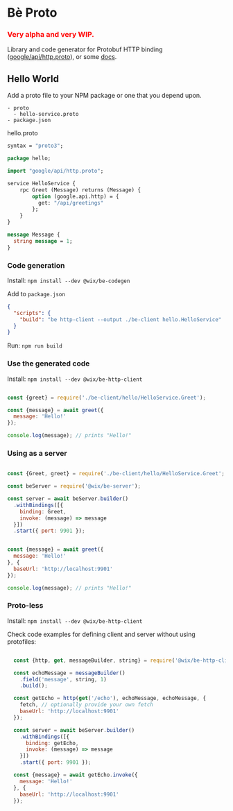 # Bè Proto

### <span style="color:red">Very alpha and very WIP.</span>

Library and code generator for Protobuf HTTP binding ([google/api/http.proto](https://github.com/googleapis/googleapis/blob/master/google/api/http.proto)), or some [docs](https://cloud.google.com/endpoints/docs/grpc/transcoding).


## Hello World

Add a proto file to your NPM package or one that you depend upon.

```
- proto
  - hello-service.proto
- package.json
```


hello.proto
```proto
syntax = "proto3";

package hello;

import "google/api/http.proto";

service HelloService {
    rpc Greet (Message) returns (Message) {
        option (google.api.http) = {
          get: "/api/greetings"
        };
    }
}

message Message {
  string message = 1;
}
```

### Code generation

Install: `npm install --dev @wix/be-codegen`

Add to `package.json`

```json
{
  "scripts": {
    "build": "be http-client --output ./be-client hello.HelloService"
  }
}
```

Run: `npm run build`

### Use the generated code

Install: `npm install --dev @wix/be-http-client`

```javascript

const {greet} = require('./be-client/hello/HelloService.Greet');

const {message} = await greet({
  message: 'Hello!'
});

console.log(message); // prints "Hello!"
```

### Using as a server

```javascript

const {Greet, greet} = require('./be-client/hello/HelloService.Greet';

const beServer = require('@wix/be-server');

const server = await beServer.builder()
  .withBindings([{
    binding: Greet,
    invoke: (message) => message
  }])
  .start({ port: 9901 });


const {message} = await greet({
  message: 'Hello!'
}, {
  baseUrl: 'http://localhost:9901'
});

console.log(message); // prints "Hello!"
```

### Proto-less

Install: `npm install --dev @wix/be-http-client`

Check code examples for defining client and server without using protofiles:

```javascript

  const {http, get, messageBuilder, string} = require('@wix/be-http-client');

  const echoMessage = messageBuilder()
    .field('message', string, 1)
    .build();

  const getEcho = http(get('/echo'), echoMessage, echoMessage, {
    fetch, // optionally provide your own fetch
    baseUrl: 'http://localhost:9901'
  });

  const server = await beServer.builder()
    .withBindings([{
      binding: getEcho,
      invoke: (message) => message
    }])
    .start({ port: 9901 });

  const {message} = await getEcho.invoke({
    message: 'Hello!'
  }, {
    baseUrl: 'http://localhost:9901'
  });
```
